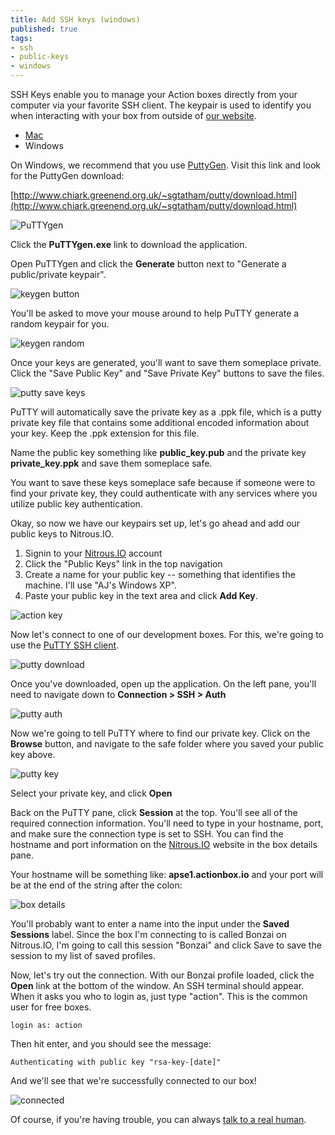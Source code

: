 ```yaml
---
title: Add SSH keys (windows)
published: true
tags:
- ssh
- public-keys
- windows
---
```


SSH Keys enable you to manage your Action boxes directly from your computer via your favorite SSH client.  The keypair is used to identify you when interacting with your box from outside of [our website](https://www.nitrous.io).

<ul class="inline choices">
  <li><a href="/ssh-add">Mac</a></li>
  <li class="selected">Windows</li>
</ul>

On Windows, we recommend that you use [PuttyGen](http://www.chiark.greenend.org.uk/~sgtatham/putty/download.html). Visit this link and look for the PuttyGen download:

[http://www.chiark.greenend.org.uk/~sgtatham/putty/download.html](http://www.chiark.greenend.org.uk/~sgtatham/putty/download.html)

![PuTTYgen](https://raw.github.com/action-io/action-assets/master/support/screenshots/puttygen.png)

Click the **PuTTYgen.exe** link to download the application.

Open PuTTYgen and click the **Generate** button next to "Generate a public/private keypair".

![keygen button](https://raw.github.com/action-io/action-assets/master/support/screenshots/putty-keygen.png)

You'll be asked to move your mouse around to help PuTTY generate a random keypair for you.

![keygen random](https://raw.github.com/action-io/action-assets/master/support/screenshots/putty-random.png)

Once your keys are generated, you'll want to save them someplace private. Click the "Save Public Key" and "Save Private Key" buttons to save the files.

![putty save keys](https://raw.github.com/action-io/action-assets/master/support/screenshots/putty-key.png)

PuTTY will automatically save the private key as a .ppk file, which is a putty private key file that contains some additional encoded information about your key. Keep the .ppk extension for this file.

Name the public key something like **public_key.pub** and the private key **private_key.ppk** and save them someplace safe.

<p class="note">You want to save these keys someplace safe because if someone were to find your private key, they could authenticate with any services where you utilize public key authentication.</p>

Okay, so now we have our keypairs set up, let's go ahead and add our public keys to Nitrous.IO.

1. Signin to your [Nitrous.IO](https://www.nitrous.io) account
2. Click the "Public Keys" link in the top navigation
3. Create a name for your public key -- something that identifies the machine. I'll use "AJ's Windows XP".
4. Paste your public key in the text area and click **Add Key**.

![action key](https://raw.github.com/action-io/action-assets/master/support/screenshots/win-key.png)

Now let's connect to one of our development boxes. For this, we're going to use the [PuTTY SSH client](http://www.chiark.greenend.org.uk/~sgtatham/putty/).

![putty download](https://raw.github.com/action-io/action-assets/master/support/screenshots/putty/putty-dl.png)

Once you've downloaded, open up the application. On the left pane, you'll need to navigate down to **Connection > SSH > Auth**

![putty auth](https://raw.github.com/action-io/action-assets/master/support/screenshots/putty/putty-auth.png)

Now we're going to tell PuTTY where to find our private key. Click on the **Browse** button, and navigate to the safe folder where you saved your public key above.

![putty key](https://raw.github.com/action-io/action-assets/master/support/screenshots/putty/putty-privatekey.png)

Select your private key, and click **Open**

Back on the PuTTY pane, click **Session** at the top. You'll see all of the required connection information. You'll need to type in your hostname, port, and make sure the connection type is set to SSH. You can find the hostname and port information on the [Nitrous.IO](https://www.nitrous.io/boxes) website in the box details pane.

Your hostname will be something like:  **apse1.actionbox.io** and your port will be at the end of the string after the colon:

![box details](https://raw.github.com/action-io/action-assets/master/support/screenshots/sftp/box-details.png)

You'll probably want to enter a name into the input under the **Saved Sessions** label. Since the box I'm connecting to is called Bonzai on Nitrous.IO, I'm going to call this session "Bonzai" and click Save to save the session to my list of saved profiles.

Now, let's try out the connection. With our Bonzai profile loaded, click the **Open** link at the bottom of the window. An SSH terminal should appear. When it asks you who to login as, just type "action". This is the common user for free boxes.

    login as: action

Then hit enter, and you should see the message:

    Authenticating with public key "rsa-key-[date]"

And we'll see that we're successfully connected to our box!

![connected](https://raw.github.com/action-io/action-assets/master/support/screenshots/putty/putty-term.png)

Of course, if you're having trouble, you can always [talk to a real human](mailto:support@nitrous.io?subject=SSH%20Key%20Issues%20Windows).
